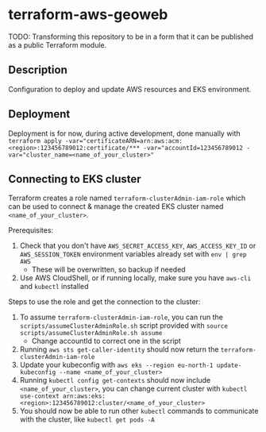 # terraform-aws-geoweb

TODO: Transforming this repository to be in a form that it can be published as a public Terraform module.

## Description

Configuration to deploy and update AWS resources and EKS environment.

## Deployment

Deployment is for now, during active development, done manually with `terraform apply -var="certificateARN=arn:aws:acm:<region>:123456789012:certificate/*** -var="accountId=123456789012 -var="cluster_name=<name_of_your_cluster>"`

## Connecting to EKS cluster

Terraform creates a role named `terraform-clusterAdmin-iam-role` which can be used to connect & manage the created EKS cluster named `<name_of_your_cluster>`.

Prerequisites:
1. Check that you don't have `AWS_SECRET_ACCESS_KEY`, `AWS_ACCESS_KEY_ID` or `AWS_SESSION_TOKEN` environment variables already set with `env | grep AWS`
    * These will be overwritten, so backup if needed
2. Use AWS CloudShell, or if running locally, make sure you have `aws-cli` and `kubectl` installed

Steps to use the role and get the connection to the cluster:
1. To assume `terraform-clusterAdmin-iam-role`, you can run the `scripts/assumeClusterAdminRole.sh` script provided with `source scripts/assumeClusterAdminRole.sh assume`
    * Change accountId to correct one in the script
2. Running `aws sts get-caller-identity` should now return the `terraform-clusterAdmin-iam-role`
3. Update your kubeconfig with `aws eks --region eu-north-1 update-kubeconfig --name <name_of_your_cluster>`
4. Running `kubectl config get-contexts` should now include `<name_of_your_cluster>`, you can change current cluster with `kubectl use-context arn:aws:eks:<region>:123456789012:cluster/<name_of_your_cluster>`
5. You should now be able to run other `kubectl` commands to communicate with the cluster, like `kubectl get pods -A`

